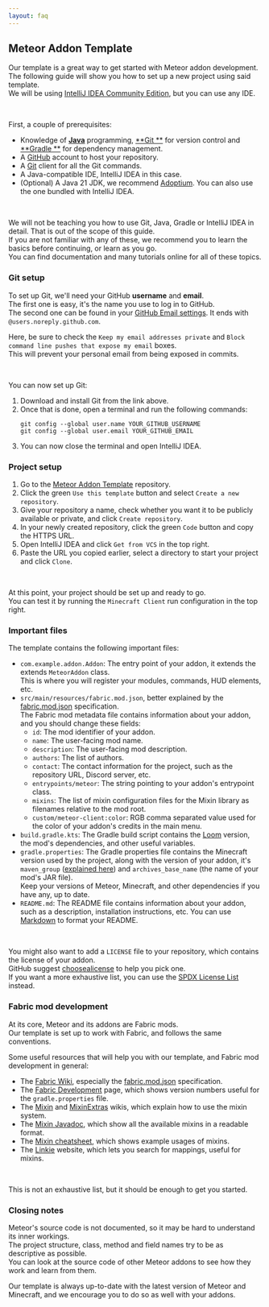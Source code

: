 ```yaml
---
layout: faq
---
```


## Meteor Addon Template

Our template is a great way to get started with Meteor addon development.  
The following guide will show you how to set up a new project using said template.    
We will be using [IntelliJ IDEA Community Edition](https://www.jetbrains.com/idea/download/), but you can use any IDE.

<br>

First, a couple of prerequisites:

- Knowledge of [**Java**](https://docs.oracle.com/en/java/javase/21/docs/api/index.html) programming, [**Git
  **](https://git-scm.com/docs) for version control and [**Gradle
  **](https://docs.gradle.org/current/userguide/about_manual.html#about_manual) for dependency management.
- A [GitHub](https://github.com/) account to host your repository.
- A [Git](https://git-scm.com/downloads) client for all the Git commands.
- A Java-compatible IDE, IntelliJ IDEA in this case.
- (Optional) A Java 21 JDK, we recommend [Adoptium](https://adoptium.net/temurin/releases/?package=jdk&version=21). You
  can also
  use the one bundled with IntelliJ IDEA.

<br>

We will not be teaching you how to use Git, Java, Gradle or IntelliJ IDEA in detail. That is out of the scope of this
guide.    
If you are not familiar with any of these, we recommend you to learn the basics before continuing, or learn as you go.  
You can find documentation and many tutorials online for all of these topics.

### Git setup

To set up Git, we'll need your GitHub **username** and **email**.  
The first one is easy, it's the name you use to log in to GitHub.  
The second one can be found in your [GitHub Email settings](https://github.com/settings/emails).
It ends with `@users.noreply.github.com`.

Here, be sure to check the `Keep my email addresses private` and `Block command line pushes that expose my email`
boxes.  
This will prevent your personal email from being exposed in commits.

<br>

You can now set up Git:

1. Download and install Git from the link above.
2. Once that is done, open a terminal and run the following commands:
   ```shell
   git config --global user.name YOUR_GITHUB_USERNAME
   git config --global user.email YOUR_GITHUB_EMAIL
    ```
3. You can now close the terminal and open IntelliJ IDEA.

### Project setup

1. Go to the [Meteor Addon Template](https://github.com/MeteorDevelopment/meteor-addon-template) repository.
2. Click the green `Use this template` button and select `Create a new repository`.
3. Give your repository a name, check whether you want it to be publicly available or private, and
   click `Create repository`.
4. In your newly created repository, click the green `Code` button and copy the HTTPS URL.
5. Open IntelliJ IDEA and click `Get from VCS` in the top right.
6. Paste the URL you copied earlier, select a directory to start your project and click `Clone`.

<br>

At this point, your project should be set up and ready to go.  
You can test it by running the `Minecraft Client` run configuration in the top right.

### Important files

The template contains the following important files:

- `com.example.addon.Addon`:
  The entry point of your addon, it extends the extends `MeteorAddon` class.  
  This is where you will register your modules, commands, HUD elements, etc.
- `src/main/resources/fabric.mod.json`, better explained by
  the [fabric.mod.json](https://fabricmc.net/wiki/documentation:fabric_mod_json) specification.   
  The Fabric mod metadata file contains information about your addon, and you should change these fields:
    - `id`: The mod identifier of your addon.
    - `name`: The user-facing mod name.
    - `description`: The user-facing mod description.
    - `authors`: The list of authors.
    - `contact`: The contact information for the project, such as the repository URL, Discord server, etc.
    - `entrypoints/meteor`: The string pointing to your addon's entrypoint class.
    - `mixins`: The list of mixin configuration files for the Mixin library as filenames relative to the mod
      root.
    - `custom/meteor-client:color`: RGB comma separated value used for the color of your addon's credits in the main
      menu.
- `build.gradle.kts`: The Gradle build script contains the [Loom](https://github.com/FabricMC/fabric-loom) version, the
  mod's dependencies, and other useful
  variables.
- `gradle.properties`: The Gradle properties file contains the Minecraft version used by the project,
  along with the version of your addon,
  it's `maven_group` ([explained here](https://maven.apache.org/guides/mini/guide-naming-conventions.html))
  and `archives_base_name` (the
  name of your mod's JAR file).  
  Keep your versions of Meteor, Minecraft, and other dependencies if you have any, up to date.
- `README.md`: The README file contains information about your addon, such as a description, installation
  instructions, etc. You can use [Markdown](https://www.markdownguide.org/basic-syntax/) to format your README.

<br>

You might also want to add a `LICENSE` file to your repository, which contains the license of your addon.  
GitHub suggest [choosealicense](https://choosealicense.com/) to help you pick one.  
If you want a more exhaustive list, you can use the [SPDX License List](https://spdx.org/licenses/) instead.

### Fabric mod development

At its core, Meteor and its addons are Fabric mods.  
Our template is set up to work with Fabric, and follows the same conventions.

Some useful resources that will help you with our template, and Fabric mod development in general:

- The [Fabric Wiki](https://fabricmc.net/wiki), especially
  the [fabric.mod.json](https://fabricmc.net/wiki/documentation:fabric_mod_json)
  specification.
- The [Fabric Development](https://fabricmc.net/develop) page, which shows version numbers useful for
  the `gradle.properties`
  file.
- The [Mixin](https://github.com/SpongePowered/Mixin/wiki)
  and [MixinExtras](https://github.com/LlamaLad7/MixinExtras/wiki) wikis, which explain how to use the mixin system.
- The [Mixin Javadoc](https://jenkins.liteloader.com/view/Other/job/Mixin/javadoc/allclasses-noframe.html), which show
  all the
  available mixins in a readable format.
- The [Mixin cheatsheet](https://github.com/2xsaiko/mixin-cheatsheet), which shows example usages of mixins.
- The [Linkie](https://linkie.shedaniel.dev/mappings) website, which lets you search for mappings, useful for mixins.

<br>

This is not an exhaustive list, but it should be enough to get you started.

### Closing notes

Meteor's source code is not documented, so it may be hard to understand its inner workings.  
The project structure, class, method and field names try to be as descriptive as possible.  
You can look at the source code of other Meteor addons to see how they work and learn from them.

Our template is always up-to-date with the latest version of Meteor and Minecraft,
and we encourage you to do so as well with your addons.
